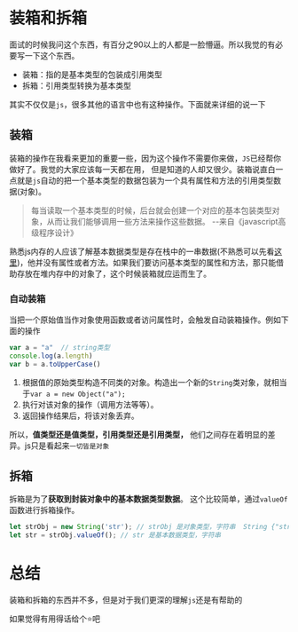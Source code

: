 # 装箱和拆箱

面试的时候我问这个东西，有百分之90以上的人都是一脸懵逼。所以我觉的有必要写一下这个东西。

- 装箱：指的是基本类型的包装成引用类型
- 拆箱：引用类型转换为基本类型

其实不仅仅是`js`，很多其他的语言中也有这种操作。下面就来详细的说一下

## 装箱

装箱的操作在我看来更加的重要一些，因为这个操作不需要你来做，`JS`已经帮你做好了。我觉的大家应该每一天都在用， 但是知道的人却又很少。装箱说直白一点就是`js`自动的把一个基本类型的数据包装为一个具有属性和方法的引用类型数据(对象)。
> 每当读取一个基本类型的时候，后台就会创建一个对应的基本包装类型对象，从而让我们能够调用一些方法来操作这些数据。   --来自《javascript高级程序设计》

熟悉js内存的人应该了解基本数据类型是存在栈中的一串数据(不熟悉可以先看[这里](https://github.com/QDMarkMan/CodeBlog/blob/master/Javascript/js%E4%B8%AD%E7%9A%84%E5%86%85%E5%AD%98.md))，他并没有属性或者方法。如果我们要访问基本类型的属性和方法，那只能借助存放在堆内存中的对象了，这个时候装箱就应运而生了。

### 自动装箱

当把一个原始值当作对象使用函数或者访问属性时，会触发自动装箱操作。例如下面的操作
```js
var a = "a"  // string类型
console.log(a.length)
var b = a.toUpperCase()
```

1. 根据值的原始类型构造不同类的对象。构造出一个新的`String`类对象，就相当于`var a = new Object("a");`
2. 执行对该对象的操作（调用方法等等）。
3. 返回操作结果后，将该对象丢弃。

所以，**值类型还是值类型，引用类型还是引用类型，** 他们之间存在着明显的差异。js只是看起来`一切皆是对象`

## 拆箱

拆箱是为了**获取到封装对象中的基本数据类型数据**。 这个比较简单，通过`valueOf`函数进行拆箱操作。

```js
let strObj = new String('str'); // strObj 是对象类型，字符串  String {"str"}
let str = strObj.valueOf(); // str 是基本数据类型，字符串
```

# 总结

装箱和拆箱的东西并不多，但是对于我们更深的理解`js`还是有帮助的

如果觉得有用得话给个⭐吧
